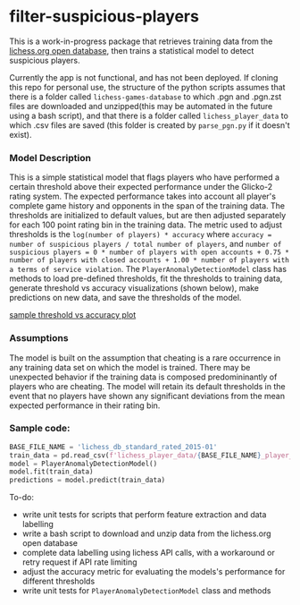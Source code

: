 # filter-suspicious-players

This is a work-in-progress package that retrieves training data from the [lichess.org open database](https://database.lichess.org/), then trains a statistical model to detect suspicious players.

Currently the app is not functional, and has not been deployed. If cloning this repo for personal use, the structure of the python scripts assumes that there is a folder called `lichess-games-database` to which .pgn and .pgn.zst files are downloaded and unzipped(this may be automated in the future using a bash script), and that there is a folder called `lichess_player_data` to which .csv files are saved (this folder is created by `parse_pgn.py` if it doesn't exist).

### Model Description
This is a simple statistical model that flags players who have performed a certain threshold above their expected performance under the Glicko-2 rating system. The expected performance takes into account all player's complete game history and opponents in the span of the training data. The thresholds are initialized to default values, but are then adjusted separately for each 100 point rating bin in the training data. The metric used to adjust thresholds is the `log(number of players) * accuracy` where `accuracy = number of suspicious players / total number of players`, and `number of suspicious players = 0 * number of players with open accounts + 0.75 * number of players with closed accounts + 1.00 * number of players with a terms of service violation`. The `PlayerAnomalyDetectionModel` class has methods to load pre-defined thresholds, fit the thresholds to training data, generate threshold vs accuracy visualizations (shown below), make predictions on new data, and save the thresholds of the model.

[sample threshold vs accuracy plot](images/sample_model_threshold.png)

### Assumptions
The model is built on the assumption that cheating is a rare occurrence in any training data set on which the model is trained. There may be unexpected behavior if the training data is composed predomininantly of players who are cheating. The model will retain its default thresholds in the event that no players have shown any significant deviations from the mean expected performance in their rating bin. 

### Sample code:
```python
BASE_FILE_NAME = 'lichess_db_standard_rated_2015-01'
train_data = pd.read_csv(f'lichess_player_data/{BASE_FILE_NAME}_player_features.csv')
model = PlayerAnomalyDetectionModel()
model.fit(train_data)
predictions = model.predict(train_data) 
```

To-do:
- write unit tests for scripts that perform feature extraction and data labelling
- write a bash script to download and unzip data from the lichess.org open database
- complete data labelling using lichess API calls, with a workaround or retry request if API rate limiting 
- adjust the accuracy metric for evaluating the models's performance for different thresholds
- write unit tests for `PlayerAnomalyDetectionModel` class and methods